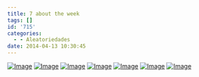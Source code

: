 ```yaml
---
title: 7 about the week
tags: []
id: '715'
categories:
  - - Aleatoriedades
date: 2014-04-13 10:30:45
---
```


[![Image](http://162.243.62.160/wp-content/uploads/2014/04/dsc02495.jpg?w=650)](http://162.243.62.160/wp-content/uploads/2014/04/dsc02495.jpg) [![Image](http://162.243.62.160/wp-content/uploads/2014/04/dsc02544.jpg?w=650)](http://162.243.62.160/wp-content/uploads/2014/04/dsc02544.jpg) [![Image](http://162.243.62.160/wp-content/uploads/2014/04/dsc02548.jpg?w=650)](http://162.243.62.160/wp-content/uploads/2014/04/dsc02548.jpg) [![Image](http://162.243.62.160/wp-content/uploads/2014/04/dsc02498.jpg?w=650)](http://162.243.62.160/wp-content/uploads/2014/04/dsc02498.jpg) [![Image](http://162.243.62.160/wp-content/uploads/2014/04/dsc02494.jpg?w=650)](http://162.243.62.160/wp-content/uploads/2014/04/dsc02494.jpg) [![Image](http://162.243.62.160/wp-content/uploads/2014/04/dsc02445.jpg?w=650)](http://162.243.62.160/wp-content/uploads/2014/04/dsc02445.jpg) [![Image](http://162.243.62.160/wp-content/uploads/2014/04/dsc02500.jpg?w=650)](http://162.243.62.160/wp-content/uploads/2014/04/dsc02500.jpg)